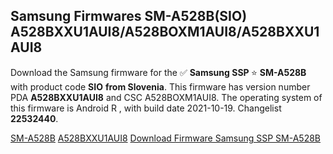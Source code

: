 <h2>Samsung Firmwares SM-A528B(SIO) A528BXXU1AUI8/A528BOXM1AUI8/A528BXXU1AUI8</h2>
Download the Samsung firmware for the ✅ <strong>Samsung SSP </strong> ⭐ <strong>SM-A528B</strong> with product code <strong>SIO</strong> <strong> from Slovenia</strong>. This firmware has version number PDA <strong>A528BXXU1AUI8</strong> and CSC A528BOXM1AUI8. The operating system of this firmware is Android R , with build date 2021-10-19. Changelist <strong>22532440</strong>.


[SM-A528B](https://samfirm.shop/samsung/model/SM-A528B)
[A528BXXU1AUI8](https://samfirm.shop/samsung/pda/A528BXXU1AUI8)
[Download Firmware Samsung SSP SM-A528B](https://samfirm.shop/samsung/firmware/466185)
